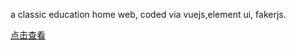 

a classic education home web, coded via vuejs,element ui, fakerjs.  

[点击查看](https://yalhu.github.io/qqing/dist/index.html)

